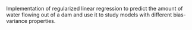Implementation of regularized linear regression to predict the amount of water flowing out of a dam and use it to study models with different bias-variance properties.
